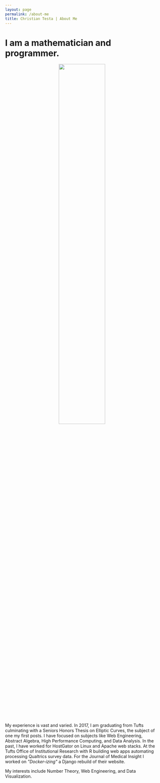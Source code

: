 ```yaml
---
layout: page
permalink: /about-me
title: Christian Testa | About Me
---
```


# I am a mathematician and programmer.

<center>
<div style="display: block; margin: auto">
<img width="55%" src="{{ site.url }}/img/2017-03-17/about-me.jpg">
</div>
</center>

My experience is vast and varied. In 2017, I am graduating from Tufts
culminating with a Seniors Honors Thesis on Elliptic Curves, the subject
of one my first posts. I have focused on subjects like Web Engineering,
Abstract Algebra, High Performance Computing, and Data Analysis. 
In the past, I have worked for HostGator on Linux
and Apache web stacks. At the Tufts Office of Institutional Research
with R building web apps automating processing Qualtrics survey data.
For the Journal of Medical Insight I worked on *"Docker-izing"* a
Django rebuild of their website.

My interests include Number Theory, Web Engineering, and Data Visualization.
